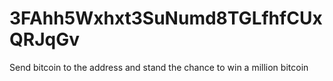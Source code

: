 # 3FAhh5Wxhxt3SuNumd8TGLfhfCUxQRJqGv
Send bitcoin to the address and stand the chance to win a million bitcoin
